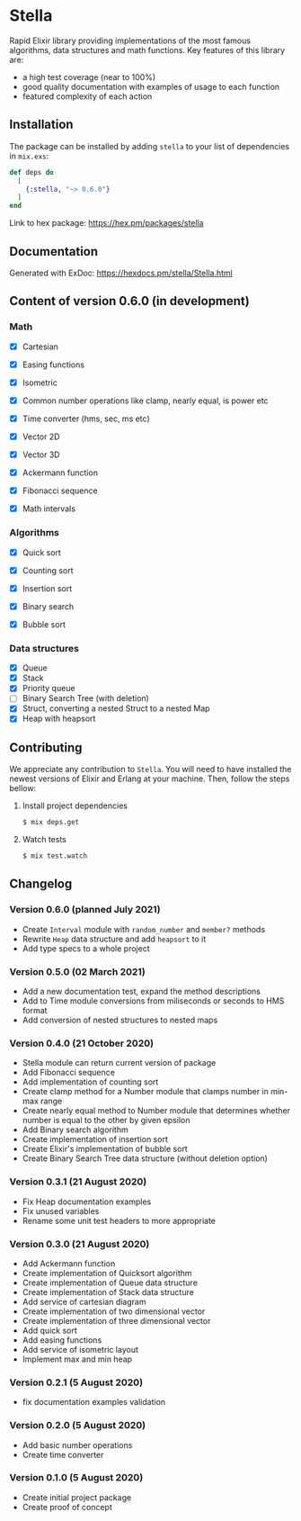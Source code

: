 # Stella

Rapid Elixir library providing implementations of the most famous algorithms, data structures and math functions. Key features of this library are:
- a high test coverage (near to 100%)
- good quality documentation with examples of usage to each function
- featured complexity of each action

## Installation

The package can be installed by adding `stella` to your list of dependencies in `mix.exs`:

```elixir
def deps do
  [
    {:stella, "~> 0.6.0"}
  ]
end
```

Link to hex package: https://hex.pm/packages/stella

## Documentation
Generated with ExDoc: https://hexdocs.pm/stella/Stella.html


## Content of version 0.6.0 (in development)

### Math
- [x] Cartesian
- [x] Easing functions
- [x] Isometric
- [x] Common number operations like clamp, nearly equal, is power etc
- [x] Time converter (hms, sec, ms etc)
- [x] Vector 2D
- [x] Vector 3D
- [x] Ackermann function
- [x] Fibonacci sequence
- [x] Math intervals
 

### Algorithms
- [x] Quick sort
- [x] Counting sort
- [x] Insertion sort
- [x] Binary search
- [x] Bubble sort


### Data structures
- [x] Queue
- [x] Stack
- [x] Priority queue
- [ ] Binary Search Tree (with deletion)
- [x] Struct, converting a nested Struct to a nested Map 
- [x] Heap with heapsort

## Contributing

We appreciate any contribution to `Stella`. You will need to have installed the newest versions of Elixir and Erlang at your machine. Then, follow the steps bellow:

1.  Install project dependencies

    ```bash
    $ mix deps.get
    ```

2.  Watch tests

    ```bash
    $ mix test.watch
    ```

## Changelog

### Version 0.6.0 (planned July 2021)
- Create `Interval` module with `random_number` and `member?` methods
- Rewrite `Heap` data structure and add `heapsort` to it
- Add type specs to a whole project

### Version 0.5.0 (02 March 2021) 
- Add a new documentation test, expand the method descriptions 
- Add to Time module conversions from miliseconds or seconds to HMS format
- Add conversion of nested structures to nested maps

### Version 0.4.0 (21 October 2020) 
- Stella module can return current version of package
- Add Fibonacci sequence
- Add implementation of counting sort
- Create clamp method for a Number module that clamps number in min-max range
- Create nearly equal method to Number module that determines whether number is equal to the other by given epsilon
- Add Binary search algorithm
- Create implementation of insertion sort
- Create Elixir's implementation of bubble sort
- Create Binary Search Tree data structure (without deletion option)

### Version 0.3.1 (21 August 2020)
- Fix Heap documentation examples
- Fix unused variables
- Rename some unit test headers to more appropriate

### Version 0.3.0 (21 August 2020)
- Add Ackermann function
- Create implementation of Quicksort algorithm
- Create implementation of Queue data structure
- Create implementation of Stack data structure
- Add service of cartesian diagram
- Create implementation of two dimensional vector 
- Create implementation of three dimensional vector 
- Add quick sort
- Add easing functions
- Add service of isometric layout
- Implement max and min heap

### Version 0.2.1 (5 August 2020)
- fix documentation examples validation

### Version 0.2.0 (5 August 2020)
- Add basic number operations
- Create time converter

### Version 0.1.0 (5 August 2020)
- Create initial project package
- Create proof of concept

